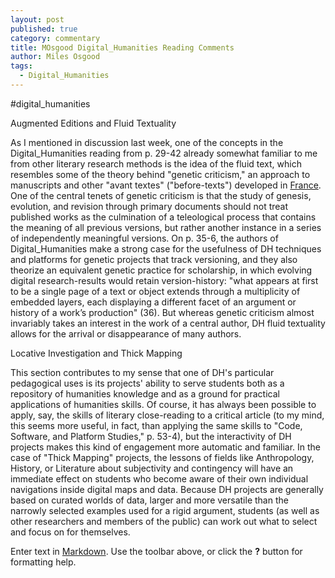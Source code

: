 ```yaml
---
layout: post
published: true
category: commentary
title: MOsgood Digital_Humanities Reading Comments
author: Miles Osgood
tags:
  - Digital_Humanities
---
```

#digital_humanities

Augmented Editions and Fluid Textuality

As I mentioned in discussion last week, one of the concepts in the Digital_Humanities reading from p. 29-42 already somewhat familiar to me from other literary research methods is the idea of the fluid text, which resembles some of the theory behind "genetic criticism," an approach to manuscripts and other "avant textes" ("before-texts") developed in [France](http://www.item.ens.fr/). One of the central tenets of genetic criticism is that the study of genesis, evolution, and revision through primary documents should not treat published works as the culmination of a teleological process that contains the meaning of all previous versions, but rather another instance in a series of independently meaningful versions. On p. 35-6, the authors of Digital_Humanities make a strong case for the usefulness of DH techniques and platforms for genetic projects that track versioning, and they also theorize an equivalent genetic practice for scholarship, in which evolving digital research-results would retain version-history: "what appears at first to be a single page of a text or object extends through a multiplicity of embedded layers, each displaying a different facet of an argument or history of a work’s production" (36). But whereas genetic criticism almost invariably takes an interest in the work of a central author, DH fluid textuality allows for the arrival or disappearance of many authors.

Locative Investigation and Thick Mapping

This section contributes to my sense that one of DH's particular pedagogical uses is its projects' ability to serve students both as a repository of humanities knowledge and as a ground for practical applications of humanities skills. Of course, it has always been possible to apply, say, the skills of literary close-reading to a critical article (to my mind, this seems more useful, in fact, than applying the same skills to "Code, Software, and Platform Studies," p. 53-4), but the interactivity of DH projects makes this kind of engagement more automatic and familiar. In the case of "Thick Mapping" projects, the lessons of fields like Anthropology, History, or Literature about subjectivity and contingency will have an immediate effect on students who become aware of their own individual navigations inside digital maps and data. Because DH projects are generally based on curated worlds of data, larger and more versatile than the narrowly selected examples used for a rigid argument, students (as well as other researchers and members of the public) can work out what to select and focus on for themselves.

Enter text in [Markdown](http://daringfireball.net/projects/markdown/). Use the toolbar above, or click the **?** button for formatting help.

